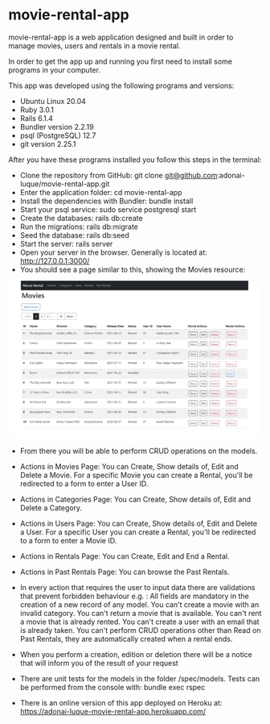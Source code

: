 # movie-rental-app

movie-rental-app is a web application designed and built in order to manage movies, users and rentals in a movie rental.

In order to get the app up and running you first need to install some programs in your computer.

This app was developed using the following programs and versions:
- Ubuntu Linux 20.04
- Ruby 3.0.1
- Rails 6.1.4
- Bundler version 2.2.19
- psql (PostgreSQL) 12.7
- git version 2.25.1

After you have these programs installed you follow this steps in the terminal:
- Clone the repository from GitHub: git clone git@github.com:adonai-luque/movie-rental-app.git
- Enter the application folder: cd movie-rental-app
- Install the dependencies with Bundler: bundle install
- Start your psql service: sudo service postgresql start
- Create the databases: rails db:create
- Run the migrations: rails db:migrate
- Seed the database: rails db:seed
- Start the server: rails server
- Open your server in the browser. Generally is located at: http://127.0.0.1:3000/
- You should see a page similar to this, showing the Movies resource:

![Initial Page - Movies Page](screen-capture.jpg)

- From there you will be able to perform CRUD operations on the models.
- Actions in Movies Page:
  You can Create, Show details of, Edit and Delete a Movie.
  For a specific Movie you can create a Rental, you'll be redirected to a form to enter a User ID.
- Actions in Categories Page:
  You can Create, Show details of, Edit and Delete a Category.
- Actions in Users Page:
  You can Create, Show details of, Edit and Delete a User.
  For a specific User you can create a Rental, you'll be redirected to a form to enter a Movie ID.
- Actions in Rentals Page:
  You can Create, Edit and End a Rental.
- Actions in Past Rentals Page:
  You can browse the Past Rentals.
- In every action that requires the user to input data there are validations that prevent forbidden behaviour e.g. :
  All fields are mandatory in the creation of a new record of any model.
  You can't create a movie with an invalid category.
  You can't return a movie that is available.
  You can't rent a movie that is already rented.
  You can't create a user with an email that is already taken.
  You can't perform CRUD operations other than Read on Past Rentals, they are automatically created when a rental ends.
- When you perform a creation, edition or deletion there will be a notice that will inform you of the result of your request
- There are unit tests for the models in the folder /spec/models. Tests can be performed from the console with: bundle exec rspec


- There is an online version of this app deployed on Heroku at: https://adonai-luque-movie-rental-app.herokuapp.com/
